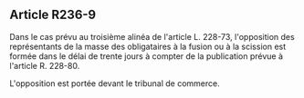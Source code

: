 Article R236-9
----
Dans le cas prévu au troisième alinéa de l'article L. 228-73, l'opposition des
représentants de la masse des obligataires à la fusion ou à la scission est
formée dans le délai de trente jours à compter de la publication prévue à
l'article R. 228-80.

L'opposition est portée devant le tribunal de commerce.
